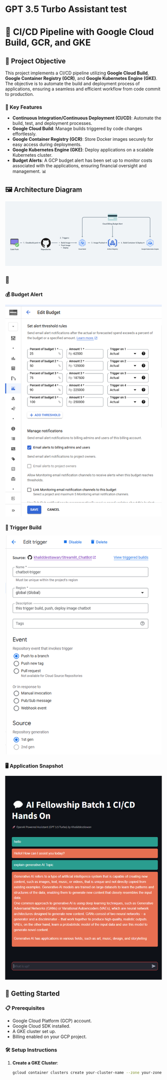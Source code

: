 # GPT 3.5 Turbo Assistant test

# 🚀 CI/CD Pipeline with Google Cloud Build, GCR, and GKE

## 🎯 Project Objective

This project implements a CI/CD pipeline utilizing **Google Cloud Build**, **Google Container Registry (GCR)**, and **Google Kubernetes Engine (GKE)**. The objective is to automate the build and deployment process of applications, ensuring a seamless and efficient workflow from code commit to production.

### 🌟 Key Features

- **Continuous Integration/Continuous Deployment (CI/CD)**: Automate the build, test, and deployment processes.
- **Google Cloud Build**: Manage builds triggered by code changes effortlessly.
- **Google Container Registry (GCR)**: Store Docker images securely for easy access during deployments.
- **Google Kubernetes Engine (GKE)**: Deploy applications on a scalable Kubernetes cluster.
- **Budget Alerts**: A GCP budget alert has been set up to monitor costs associated with the applications, ensuring financial oversight and management. 📊

## 🖼️ Architecture Diagram

![Architecture Diagram](images/infra_img.png)

## 📸

### 💰 Budget Alert

![Budget Alert](images/budget_img.png) 


### 🔄 Trigger Build


![Trigger Build](images/trigger_img.png) 


### 🖥️ Application Snapshot


![Application Snapshot](images/app_img.png)


## 🚀 Getting Started

### 📋 Prerequisites

- Google Cloud Platform (GCP) account.
- Google Cloud SDK installed.
- A GKE cluster set up.
- Billing enabled on your GCP project.

### 🛠️ Setup Instructions

1. **Create a GKE Cluster**:
   ```bash
   gcloud container clusters create your-cluster-name --zone your-zone